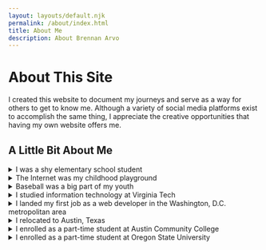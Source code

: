 ```yaml
---
layout: layouts/default.njk
permalink: /about/index.html
title: About Me
description: About Brennan Arvo
---
```


# About This Site

I created this website to document my journeys and serve as a way for others to get to know me. Although a variety of social media platforms exist to accomplish the same thing, I appreciate the creative opportunities that having my own website offers me.

## A Little Bit About Me

<details>
<summary>I was a shy elementary school student</summary>

<div class="expanded-content">

<p>
I attended a small elementary school in Clifton, Virginia. I was quiet, shy, and a homebody who couldn't wait to get home after a long day of school to devour a sleeve of Oreos while watching television.
</p>

</div>
</details>

<!-- Divider -->

<details>
<summary>The Internet was my childhood playground</summary>

<div class="expanded-content">

<p>
Unlike most of my peers, I didn't invest much time into video games (except for RuneScape, which will always have a special place in my heart). Instead, I was usually surfing the web whilst creating my own digital footprint.
</p>

<p>
In particular, I created my own computer graphics, partook in message boards (online forums), and even created my own message board for my elementary school classroom so that we could keep in touch when we got home.
</p>

<p>
In retrospect, it's fitting that I ended up with a career in web development.
</p>

</div>
</details>

<!-- Divider -->

<details>
<summary>Baseball was a big part of my youth</summary>

<div class="expanded-content">
<p>
I played Little League Baseball starting in my early years of grade school. I traveled around the state of Virginia with my teammates to compete in a variety of tournaments, which heavily influenced my free time and social circles. Baseball practically became a separate lifestyle outside of school.
</p>

<p>
In high school, I primarily played as a <a target="_blank" href="https://simple.wikipedia.org/wiki/Pitcher">pitcher</a>. On the surface, this might seem like a repetitive and unexciting task, i.e., simply throwing a ball to an opponent. However, I found that there was a strategy and technique behind each pitch (or "throw") that I came to enjoy.
</p>

<p>
Although baseball was a stressful, time-consuming activity, I walked away with a great group of friends, a good sense of perseverance and discipline, and a quote I still think about to this day: "If you're on time, you're late".
</p>

</div>
</details>

<!-- Divider -->

<details>
<summary>I studied information technology at Virginia Tech</summary>

<div class="expanded-content">

<p>
I was what people would probably consider "no fun" in college. I spent a significant amount of time buried in my studies; I was hungry to learn and fascinated with what I was reading. School curriculum finally felt applicable.
</p>

<p>
At the start of my junior year, we began writing software applications, which I quickly developed a passion for. Creating my own software put me in a state of flow that was borderline therapeutic, and something that I knew I wanted to continue to pursuing.
</p>

</div>
</details>

<!-- Divider -->

<details>
<summary>I landed my first job as a web developer in the Washington, D.C. metropolitan area</summary>

<div class="expanded-content">

<p>
When searching for my first job out of college, I did everything I could to ensure that I would wake up excited to go to work everyday. For me, this meant finding something that would have me contributing to any semblance of a software application used by people.
</p>

<p>
Sure enough, I ended up on a team in which I spent my first day happily and willingly staying after work with a colleague to inspect our <a target="_blank" href="https://chat.openai.com/share/4649cf74-641b-4feb-956e-5cee35169fbb">web application's network traffic</a>, solely to appease my own curiosity and fascination. This memorable moment was when I knew I had gotten what I was after.
</p>

</div>
</details>

<!-- Divider -->

<details>
<summary>I relocated to Austin, Texas</summary>

<div class="expanded-content">

<p>
Even leading up to college, I knew that I eventually wanted to relocate. Where exactly I wanted to move was always up in the air (although I do recall being content with the idea of living in Oregon), but I had an itch to get out of Virginia and try someplace new.
</p>

<p>
Two years into my first job, I felt like it was finally time. I deemed Austin, Texas and Phoenix, Arizona as my two candidates. After some phone calls, research, and nerves, I decided to move to Austin, and I couldn't be more happy.
</p>

<p>
In no particular order, here are some of my favorite things about where I live:
<ul>
  <li>The people</li>
  <li><a target="_blank" href="https://en.wikipedia.org/wiki/Lady_Bird_Lake#Ann_and_Roy_Butler_Hike-and-Bike_Trail_and_Boardwalk">Lady Bird Lake Hike & Bike Trail</a></li>
  <li><a target="_blank" href="https://en.wikipedia.org/wiki/Barton_Springs_Pool">Barton Springs Pool</a></li>
  <li>Coffee scene and culture</li>
  <li><a target="_blank" href="https://www.annabellechairlegs.com/">Local music</a></li>
  <li>Amount of dogs you see throughout the city</li>
  <li>Relatively warmer winters</li>
</ul>
</p>

</div>
</details>

<!-- Divider -->

<details>
<summary>I enrolled as a part-time student at Austin Community College</summary>

<div class="expanded-content">
<p>
Although I have a degree in information technology, I've always wanted to peel a layer of the onion back and better understand the fundamental theories and principles of computation. As such, I enrolled at Austin Community College in hopes to enroll in classes in a computer science department (regardless of where it is) in the future.
<p>
</div>
</details>

<!-- Divider -->

<details>
<summary>I enrolled as a part-time student at Oregon State University</summary>

<div class="expanded-content">
<p>
In the spring of 2024, I officially enrolled in <a target="_blank" href="https://ecampus.oregonstate.edu/online-degrees/undergraduate/computer-science-postbacc/">Oregon State's postbaccalaureate computer science program</a>. This program was designed for people like me who want a second undergraduate degree.
</p>
<p>
Since I don't live in Corvallis, I take all of my courses online. However, I'm still in the same classes as on-campus students who opt for the virtual sections.
</p>
</div>
</details>
